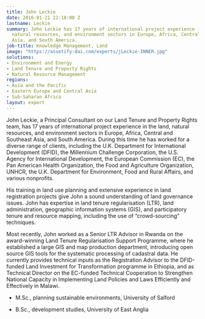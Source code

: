 ```yaml
---
title: John Leckie
date: 2016-01-21 22:18:00 Z
lastname: Leckie
summary: John Leckie has 17 years of international project experience in the land,
  natural resources, and environment sectors in Europe, Africa, Central and Southeast
  Asia, and South America.
job-title: Knowledge Management, Land
image: "https://assetify-dai.com/experts/jLeckie-INNER.jpg"
solutions:
- Environment and Energy
- Land Tenure and Property Rights
- Natural Resource Management
regions:
- Asia and the Pacific
- Eastern Europe and Central Asia
- Sub-Saharan Africa
layout: expert
---
```


John Leckie, a Principal Consultant on our Land Tenure and Property Rights team, has 17 years of international project experience in the land, natural resources, and environment sectors in Europe, Africa, Central and Southeast Asia, and South America. During this time he has worked for a diverse range of clients, including the U.K. Department for International Development (DFID), the Millennium Challenge Corporation, the U.S. Agency for International Development, the European Commission (EC), the Pan American Health Organization, the Food and Agriculture Organization, UNHCR, the U.K. Department for Environment, Food and Rural Affairs, and various nonprofits.

His training in land use planning and extensive experience in land registration projects give John a sound understanding of land governance issues. John has expertise in land tenure regularisation (LTR), land administration, geographic information systems (GIS), and participatory tenure and resource mapping, including the use of “crowd-sourcing” techniques.

Most recently, John worked as a Senior LTR Advisor in Rwanda on the award-winning Land Tenure Regularisation Support Programme, where he established a large GIS and map production department, introducing open source GIS tools for the systematic processing of cadastral data. He currently provides technical inputs as the Registration Advisor to the DFID-funded Land Investment for Transformation programme in Ethiopia, and as Technical Director on the EC-funded Technical Cooperation to Strengthen National Capacity in Implementing Land Policies and Laws Efficiently and Effectively in Malawi.

* M.Sc., planning sustainable environments, University of Salford

* B.Sc., development studies, University of East Anglia